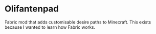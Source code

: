 # Olifantenpad
Fabric mod that adds customisable desire paths to Minecraft. This exists because I wanted to learn how Fabric works.
